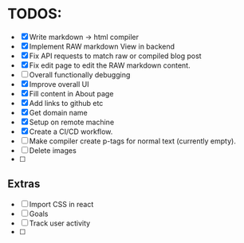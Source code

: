 # TODOS:
- [X] Write markdown -> html compiler
- [X] Implement RAW markdown View in backend
- [X] Fix API requests to match raw or compiled blog post
- [X] Fix edit page to edit the RAW markdown content.
- [ ] Overall functionally debugging
- [X] Improve overall UI
- [X] Fill content in About page
- [X] Add links to github etc
- [X] Get domain name
- [X] Setup on remote machine
- [X] Create a CI/CD workflow.
- [ ] Make compiler create p-tags for normal text (currently empty).
- [ ] Delete images
- [ ]

## Extras
- [ ] Import CSS in react
- [ ] Goals
- [ ] Track user activity
- [ ] 